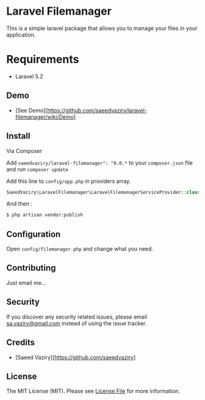 # Laravel Filemanager

This is a simple laravel package that allows you to manage your files in your application.

# Requirements

- Laravel 5.2

## Demo

- [See Demo][https://github.com/saeedvaziry/laravel-filemanager/wiki/Demo]

## Install

Via Composer

Add ``saeedvaziry/laravel-filemanager": "0.0.*`` to your ``composer.json`` file and run ``composer update``

Add this line to ``config/app.php`` in providers array.

``` php
SaeedVaziry\LaravelFilemanager\LaravelFilemanagerServiceProvider::class,
```

And then :

``` bash
$ php artisan vendor:publish
```

## Configuration

Open ``config/filemanager.php`` and change what you need.

## Contributing

Just email me...

## Security

If you discover any security related issues, please email sa.vaziry@gmail.com instead of using the issue tracker.

## Credits

- [Saeed Vaziry][https://github.com/saeedvaziry]

## License

The MIT License (MIT). Please see [License File](LICENSE.md) for more information.

